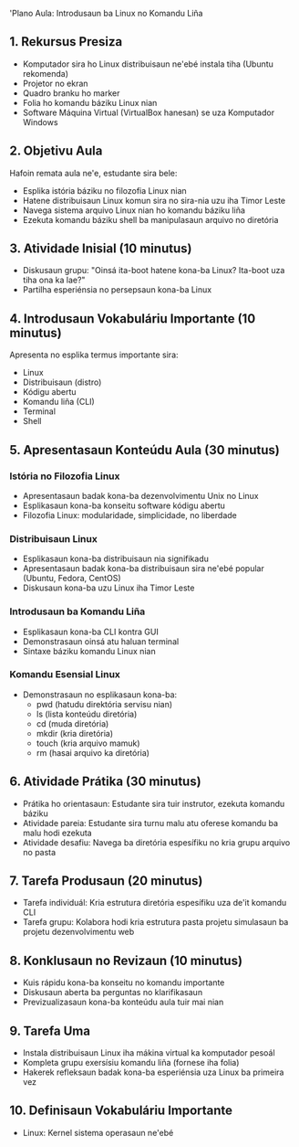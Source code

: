 'Plano Aula: Introdusaun ba Linux no Komandu Liña 

## 1. Rekursus Presiza

- Komputador sira ho Linux distribuisaun ne'ebé instala tiha (Ubuntu rekomenda)
- Projetor no ekran
- Quadro branku ho marker
- Folia ho komandu báziku Linux nian
- Software Máquina Virtual (VirtualBox hanesan) se uza Komputador Windows

## 2. Objetivu Aula

Hafoin remata aula ne'e, estudante sira bele:
- Esplika istória báziku no filozofia Linux nian
- Hatene distribuisaun Linux komun sira no sira-nia uzu iha Timor Leste
- Navega sistema arquivo Linux nian ho komandu báziku liña
- Ezekuta komandu báziku shell ba manipulasaun arquivo no diretória

## 3. Atividade Inisial (10 minutus)

- Diskusaun grupu: "Oinsá ita-boot hatene kona-ba Linux? Ita-boot uza tiha ona ka lae?"
- Partilha esperiénsia no persepsaun kona-ba Linux

## 4. Introdusaun Vokabuláriu Importante (10 minutus)

Apresenta no esplika termus importante sira:
- Linux
- Distribuisaun (distro)
- Kódigu abertu
- Komandu liña (CLI)
- Terminal
- Shell

## 5. Apresentasaun Konteúdu Aula (30 minutus)

### Istória no Filozofia Linux
- Apresentasaun badak kona-ba dezenvolvimentu Unix no Linux
- Esplikasaun kona-ba konseitu software kódigu abertu
- Filozofia Linux: modularidade, simplicidade, no liberdade

### Distribuisaun Linux
- Esplikasaun kona-ba distribuisaun nia signifikadu
- Apresentasaun badak kona-ba distribuisaun sira ne'ebé popular (Ubuntu, Fedora, CentOS)
- Diskusaun kona-ba uzu Linux iha Timor Leste

### Introdusaun ba Komandu Liña
- Esplikasaun kona-ba CLI kontra GUI
- Demonstrasaun oinsá atu haluan terminal
- Sintaxe báziku komandu Linux nian

### Komandu Esensial Linux
- Demonstrasaun no esplikasaun kona-ba:
  - pwd (hatudu direktória servisu nian)
  - ls (lista konteúdu diretória)
  - cd (muda diretória)
  - mkdir (kria diretória)
  - touch (kria arquivo mamuk)
  - rm (hasai arquivo ka diretória)

## 6. Atividade Prátika (30 minutus)

- Prátika ho orientasaun: Estudante sira tuir instrutor, ezekuta komandu báziku
- Atividade pareia: Estudante sira turnu malu atu oferese komandu ba malu hodi ezekuta
- Atividade desafiu: Navega ba diretória espesífiku no kria grupu arquivo no pasta

## 7. Tarefa Produsaun (20 minutus)

- Tarefa individuál: Kria estrutura diretória espesífiku uza de'it komandu CLI
- Tarefa grupu: Kolabora hodi kria estrutura pasta projetu simulasaun ba projetu dezenvolvimentu web

## 8. Konklusaun no Revizaun (10 minutus)

- Kuis rápidu kona-ba konseitu no komandu importante
- Diskusaun aberta ba perguntas no klarifikasaun
- Previzualizasaun kona-ba konteúdu aula tuir mai nian

## 9. Tarefa Uma

- Instala distribuisaun Linux iha mákina virtual ka komputador pesoál
- Kompleta grupu exersísiu komandu liña (fornese iha folia)
- Hakerek refleksaun badak kona-ba esperiénsia uza Linux ba primeira vez

## 10. Definisaun Vokabuláriu Importante

- Linux: Kernel sistema operasaun ne'ebé